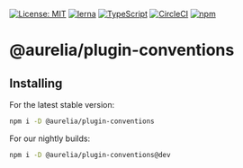 [![License: MIT](https://img.shields.io/badge/License-MIT-yellow.svg)](https://opensource.org/licenses/MIT)
[![lerna](https://img.shields.io/badge/maintained%20with-lerna-cc00ff.svg)](https://lernajs.io/)
[![TypeScript](https://img.shields.io/badge/%3C%2F%3E-TypeScript-%230074c1.svg)](http://www.typescriptlang.org/)
[![CircleCI](https://circleci.com/gh/aurelia/aurelia.svg?style=shield)](https://circleci.com/gh/aurelia/aurelia)
[![npm](https://img.shields.io/npm/v/@aurelia/plugin-conventions.svg?maxAge=3600)](https://www.npmjs.com/package/@aurelia/plugin-conventions)
# @aurelia/plugin-conventions

## Installing

For the latest stable version:

```bash
npm i -D @aurelia/plugin-conventions
```

For our nightly builds:

```bash
npm i -D @aurelia/plugin-conventions@dev
```
